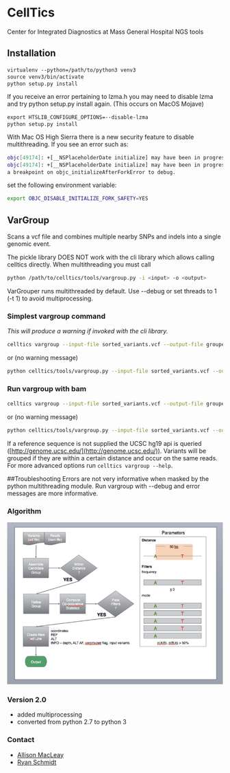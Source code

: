 # CellTics
Center for Integrated Diagnostics at Mass General Hospital NGS tools

## Installation
```
virtualenv --python=/path/to/python3 venv3
source venv3/bin/activate
python setup.py install
```

If you receive an error pertaining to lzma.h you may need to disable lzma and try python setup.py install again. (This occurs on MacOS Mojave)
```
export HTSLIB_CONFIGURE_OPTIONS=--disable-lzma
python setup.py install
```

With Mac OS High Sierra there is a new security feature to disable multithreading.  If you see an error such as:

```bash
objc[49174]: +[__NSPlaceholderDate initialize] may have been in progress in another thread when fork() was called.                                                                                          
objc[49174]: +[__NSPlaceholderDate initialize] may have been in progress in another thread when fork() was called. We cannot safely call it or ignore it in the fork() child process. Crashing instead. Set 
a breakpoint on objc_initializeAfterForkError to debug.
```

set the following environment variable:
```bash
export OBJC_DISABLE_INITIALIZE_FORK_SAFETY=YES

```

## VarGroup
Scans a vcf file and combines multiple nearby SNPs and indels into a single genomic event.

The pickle library DOES NOT work with the cli library which allows calling celltics directly.  When multithreading you must call

```bash
python /path/to/celltics/tools/vargroup.py -i <input> -o <output>
```

VarGrouper runs multithreaded by default.  Use --debug or set threads to 1 (-t 1) to avoid multiprocessing.

### Simplest vargroup command
_This will produce a warning if invoked with the cli library._
```bash
celltics vargroup --input-file sorted_variants.vcf --output-file grouped_variants.vcf --ref-seq hg19.fasta -t 1
```
or (no warning message)
```bash
python celltics/tools/vargroup.py --input-file sorted_variants.vcf --output-file grouped_variants.vcf --ref-seq hg19.fasta -t 1
```

### Run vargroup with bam
```bash
celltics vargroup --input-file sorted_variants.vcf --output-file grouped_variants.vcf --bam-file sorted_alignment.bam --ref-seq hg19.fasta -t
```
or (no warning message)
```bash
python celltics/tools/vargroup.py --input-file sorted_variants.vcf --output-file grouped_variants.vcf --bam-file sorted_alignment.bam --ref-seq hg19.fasta -t 1
```
If a reference sequence is not supplied the UCSC hg19 api is queried ([http://genome.ucsc.edu/](http://genome.ucsc.edu/)).  Variants will be grouped if they are within a certain distance and occur on the same reads.  For more advanced options run ```celltics vargroup --help```.

##Troubleshooting
Errors are not very informative when masked by the python multithreading module.  Run vargroup with --debug and error messages are more informative.

### Algorithm
![VarGrouper](https://github.com/MGHComputationalPathology/CellTics/blob/master/celltics/docs/graphics/vargrouper_flow.png)

### Version 2.0
- added multiprocessing
- converted from python 2.7 to python 3

### Contact

* [Allison MacLeay](mailto:allison.macleay@gmail.com)
* [Ryan Schmidt](mailto:RSCHMIDT@BWH.HARVARD.EDU)
